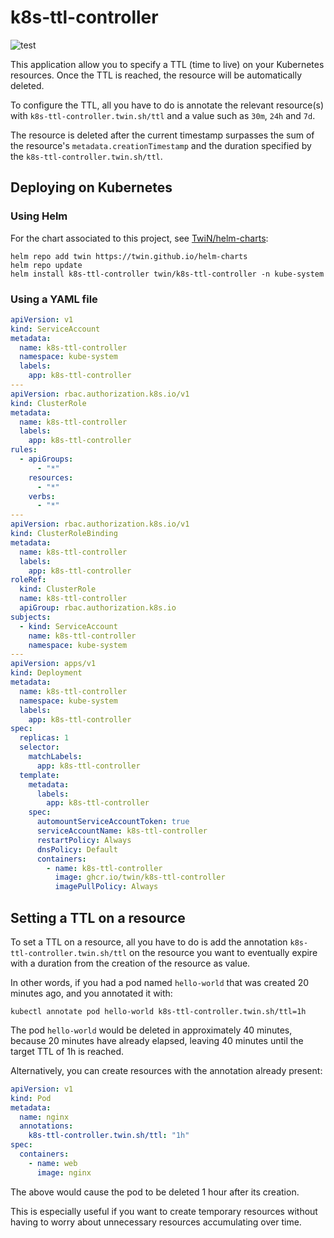 # k8s-ttl-controller
![test](https://github.com/TwiN/k8s-ttl-controller/workflows/test/badge.svg?branch=master)

This application allow you to specify a TTL (time to live) on your Kubernetes resources. Once the TTL is reached,
the resource will be automatically deleted.

To configure the TTL, all you have to do is annotate the relevant resource(s) with `k8s-ttl-controller.twin.sh/ttl` and
a value such as `30m`, `24h` and `7d`. 

The resource is deleted after the current timestamp surpasses the sum of the resource's `metadata.creationTimestamp` and 
the duration specified by the `k8s-ttl-controller.twin.sh/ttl`.


## Deploying on Kubernetes
### Using Helm
For the chart associated to this project, see [TwiN/helm-charts](https://github.com/TwiN/helm-charts):
```console
helm repo add twin https://twin.github.io/helm-charts
helm repo update
helm install k8s-ttl-controller twin/k8s-ttl-controller -n kube-system
```

### Using a YAML file
```yaml
apiVersion: v1
kind: ServiceAccount
metadata:
  name: k8s-ttl-controller
  namespace: kube-system
  labels:
    app: k8s-ttl-controller
---
apiVersion: rbac.authorization.k8s.io/v1
kind: ClusterRole
metadata:
  name: k8s-ttl-controller
  labels:
    app: k8s-ttl-controller
rules:
  - apiGroups:
      - "*"
    resources:
      - "*"
    verbs:
      - "*"
---
apiVersion: rbac.authorization.k8s.io/v1
kind: ClusterRoleBinding
metadata:
  name: k8s-ttl-controller
  labels:
    app: k8s-ttl-controller
roleRef:
  kind: ClusterRole
  name: k8s-ttl-controller
  apiGroup: rbac.authorization.k8s.io
subjects:
  - kind: ServiceAccount
    name: k8s-ttl-controller
    namespace: kube-system
---
apiVersion: apps/v1
kind: Deployment
metadata:
  name: k8s-ttl-controller
  namespace: kube-system
  labels:
    app: k8s-ttl-controller
spec:
  replicas: 1
  selector:
    matchLabels:
      app: k8s-ttl-controller
  template:
    metadata:
      labels:
        app: k8s-ttl-controller
    spec:
      automountServiceAccountToken: true
      serviceAccountName: k8s-ttl-controller
      restartPolicy: Always
      dnsPolicy: Default
      containers:
        - name: k8s-ttl-controller
          image: ghcr.io/twin/k8s-ttl-controller
          imagePullPolicy: Always
```

## Setting a TTL on a resource
To set a TTL on a resource, all you have to do is add the annotation `k8s-ttl-controller.twin.sh/ttl` on the resource 
you want to eventually expire with a duration from the creation of the resource as value.

In other words, if you had a pod named `hello-world` that was created 20 minutes ago, and you annotated it with:
```console
kubectl annotate pod hello-world k8s-ttl-controller.twin.sh/ttl=1h
```
The pod `hello-world` would be deleted in approximately 40 minutes, because 20 minutes have already elapsed, leaving 
40 minutes until the target TTL of 1h is reached.

Alternatively, you can create resources with the annotation already present:
```yaml
apiVersion: v1
kind: Pod
metadata:
  name: nginx
  annotations:
    k8s-ttl-controller.twin.sh/ttl: "1h"
spec:
  containers:
    - name: web
      image: nginx
```
The above would cause the pod to be deleted 1 hour after its creation. 

This is especially useful if you want to create temporary resources without having to worry about unnecessary 
resources accumulating over time.
